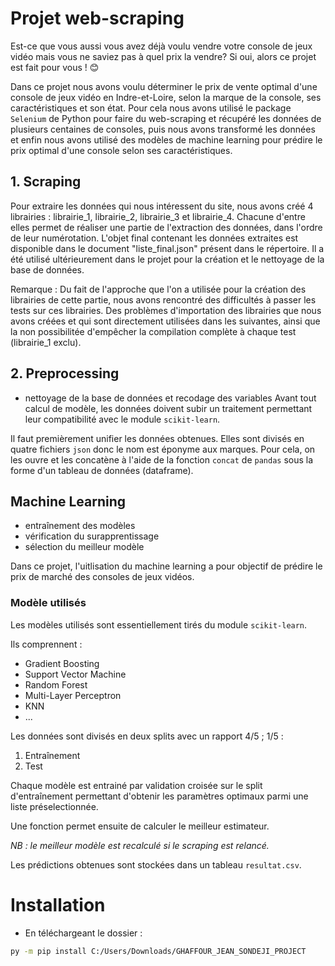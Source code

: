 # Projet web-scraping

Est-ce que vous aussi vous avez déjà voulu vendre votre console de jeux vidéo mais vous ne saviez pas à quel prix la vendre?
Si oui, alors ce projet est fait pour vous ! 😊

Dans ce projet nous avons voulu déterminer le prix de vente optimal d'une console de jeux vidéo en Indre-et-Loire, selon la marque de la console, ses caractéristiques et son état. 
Pour cela nous avons utilisé le package `Selenium` de Python pour faire du web-scraping et récupéré les données de plusieurs centaines de consoles, puis nous avons transformé les données et enfin nous avons utilisé des modèles de machine learning pour prédire le prix optimal d'une console selon ses caractéristiques.


## 1. Scraping

Pour extraire les données qui nous intéressent du site, nous avons créé 4 librairies : librairie_1, librairie_2, librairie_3 et librairie_4. Chacune d'entre elles permet de réaliser une partie de l'extraction des données, dans l'ordre de leur numérotation. L'objet final contenant les données extraites est disponible dans le document "liste_final.json" présent dans le répertoire. Il a été utilisé ultérieurement dans le projet pour la création et le nettoyage de la base de données.

Remarque : Du fait de l'approche que l'on a utilisée pour la création des librairies de cette partie, nous avons rencontré des difficultés à passer les tests sur ces librairies. Des problèmes d'importation des librairies que nous avons créées et qui sont directement utilisées dans les suivantes, ainsi que la non possibilitée d'empêcher la compilation complète à chaque test (librairie_1 exclu).


## 2. Preprocessing

- nettoyage de la base de données et recodage des variables
Avant tout calcul de modèle, les données doivent subir un traitement permettant leur compatibilité avec le module `scikit-learn`. 

Il faut premièrement unifier les données obtenues. Elles sont divisés en quatre fichiers `json` donc le nom est éponyme aux marques. Pour cela, on les ouvre et les concatène à l'aide de la fonction `concat` de `pandas` sous la forme d'un tableau de données (dataframe).

## Machine Learning
- entraînement des modèles
- vérification du surapprentissage
- sélection du meilleur modèle

Dans ce projet, l'uitlisation du machine learning a pour objectif de prédire le prix de marché des consoles de jeux vidéos.

### Modèle utilisés

Les modèles utilisés sont essentiellement tirés du module `scikit-learn`.

Ils comprennent :

- Gradient Boosting
- Support Vector Machine
- Random Forest
- Multi-Layer Perceptron
- KNN
- ...

Les données sont divisés en deux splits avec un rapport 4/5 ; 1/5  :

1. Entraînement
2. Test

Chaque modèle est entrainé par validation croisée sur le split d'entraînement permettant d'obtenir les paramètres optimaux parmi une liste préselectionnée.

Une fonction permet ensuite de calculer le meilleur estimateur.

*NB : le meilleur modèle est recalculé si le scraping est relancé.*

Les prédictions obtenues sont stockées dans un tableau `resultat.csv`.

# Installation

- En téléchargeant le dossier :
```sh
py -m pip install C:/Users/Downloads/GHAFFOUR_JEAN_SONDEJI_PROJECT
```
